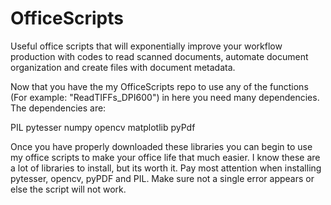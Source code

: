 # OfficeScripts
Useful office scripts that will exponentially improve your workflow production with codes to read scanned documents, automate document organization and create files with document metadata.

Now that you have the my OfficeScripts repo to use any of the functions (For example: "ReadTIFFs_DPI600") in here you need many dependencies. The dependencies are:

PIL
pytesser
numpy
opencv
matplotlib
pyPdf

Once you have properly downloaded these libraries you can begin to use my office scripts to make your office life that much easier. I know these are a lot of libraries to install, but its worth it. Pay most attention when installing pytesser, opencv, pyPDF and PIL. Make sure not a single error appears or else the script will not work.
